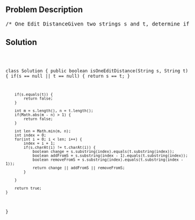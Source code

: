 <!--
<style>
  body { font-family: Arial, sans-serif; }
  .container { max-width: 700px; margin: 0 auto; padding: 10px; }
  .comment-block { background-color: #f9f9f9; padding: 10px; border-left: 5px solid #ccc; overflow-wrap: break-word; white-space: pre-wrap; }
  .code-block { background-color: #f4f4f4; padding: 10px; border: 1px solid #ddd; overflow-wrap: break-word; white-space: pre-wrap; }
</style>
-->

<div class='container'>
<h2>Problem Description</h2>
<div class='comment-block'>
<pre>
/* One Edit DistanceGiven two strings s and t, determine if they are both one edit distanceapart.Note:There are 3 possiblities to satisify one edit distance apart:Insert a character into s to get tDelete a character from s to get tReplace a character of s to get tExample 1:Input: s = "ab", t = "acb"Output: trueExplanation: We can insert 'c' into s to get t.Example 2:Input: s = "cab", t = "ad"Output: falseExplanation: We cannot get t from s by only one step.Example 3:Input: s = "1203", t = "1213"Output: trueExplanation: We can replace '0' with '1' to get t.*/</pre>
</div>

<h2>Solution</h2>
<div class='code-block'>
<pre><code class='language-java'>

class Solution {
    public boolean isOneEditDistance(String s, String t) {
        if(s == null || t == null) {
            return s == t;
        }
        
        if(s.equals(t)) {
            return false;
        }
        
        int m = s.length(), n = t.length();
        if(Math.abs(m - n) > 1) {
            return false;
        }
        
        int len = Math.min(m, n);
        int index = 0;
        for(int i = 0; i < len; i++) {
            index = i + 1;
            if(s.charAt(i) != t.charAt(i)) {
                boolean change = s.substring(index).equals(t.substring(index));
                boolean addFromS = s.substring(index - 1).equals(t.substring(index));
                boolean removeFromS = s.substring(index).equals(t.substring(index - 1));
                return change || addFromS || removeFromS;
            }
            
        }
        
        return true;
    }
}</code></pre>
</div>
</div>

